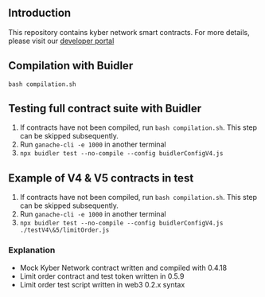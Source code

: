 ## Introduction
This repository contains kyber network smart contracts.
For more details, please visit our [developer portal](https://developer.kyber.network/)

## Compilation with Buidler
`bash compilation.sh`

## Testing full contract suite with Buidler
1. If contracts have not been compiled, run `bash compilation.sh`. This step can be skipped subsequently.
2. Run `ganache-cli -e 1000` in another terminal
3. `npx buidler test --no-compile --config buidlerConfigV4.js`


## Example of V4 & V5 contracts in test
1. If contracts have not been compiled, run `bash compilation.sh`. This step can be skipped subsequently.
2. Run `ganache-cli -e 1000` in another terminal
3. `npx buidler test --no-compile --config buidlerConfigV4.js ./testV4\&5/limitOrder.js`

### Explanation
- Mock Kyber Network contract written and compiled with 0.4.18
- Limit order contract and test token written in 0.5.9
- Limit order test script written in web3 0.2.x syntax
